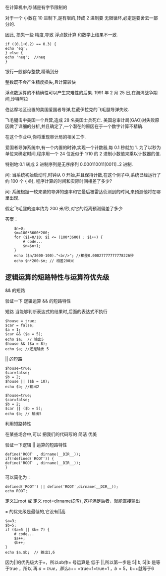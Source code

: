 在计算机中,存储是有字节限制的

对于一个 小数在 10 进制下,是有限的,转成 2 进制要 无限循环,必定是要舍去一部分的.

因此, 损失一些 精度,导致 浮点数计算 和数学上结果不一致.

    if ((0.1+0.2) == 0.3) {
    echo 'eq';
    } else {
    echo 'neq';  //neq
    }
    

银行一般都存整数,精确到分

整数既不会产生精度损失,且计算较快   


浮点数运算的不精确性可以产生灾难性的后果. 1991 年 2 月 25 日,在海湾战争期间,沙特阿拉

伯达摩地区设置的美国爱国者导弹,拦截伊拉克的飞毛腿导弹失败.

飞毛腿击中美国一个兵营,造成 28 名美国士兵死亡. 美国总审计局(GAO)对失败原因做了详细的分析,并且确定了,一个潜在的原因在于一个数字计算不精确.

在这个作业中,你将重现审计局的相关工作.

爱国者导弹系统中,有一个内置的时钟,实现一个计数器,每 0.1 秒就加 1. 为了以秒为单位来确定时间,程序用一个 24 位近似于 1/10 的 2 进制小数值来乘以计数器的值.

特别地:0.1 转成 2 进制序列是无序序列 0.000110011[0011]..2 进制.

问: 当系统初始启动时,时钟从 0 开始,并且保持计数,在这个例子中,系统已经运行了约 100 个
小时, 程序计算的时间和实际时间相差了多少?

问: 系统根据一枚来袭的导弹的速率和它最后被雷达侦测到的时间,来预测他将在哪里出现.

假定飞毛腿的速率约为 200 米/秒,对它的距离预测偏差了多少 

答案：

	   	$n=0;
    	$m=100*3600*200;
    	for ($i=0/10; $i <= (100*3600) ; $i++) { 
    		# code...
    		$n=$n+1;
    	}
    	echo ($n/3600-100)."<br/>"; //相差0.00027777777778226秒
    	echo $n*200-$m; // 相差200米




## 逻辑运算的短路特性与运算符优先级 ##

&& 的短路

验证一下 逻辑运算 && 的短路特性

短路 当能够判断表达式的结果时,后面的表达式不执行

    $house = true;
    $car = false;
    $a = 1;
    $car && ($a = 5);
    echo $a;  // 输出5
    $house && ($a = 8);
    echo $a; //还是输出 5


|| 的短路

	$house=true;
	$car=false;
	$b = 2;
	$house || ($b = 10);
	echo $b; //输出2

	$house=true;
	$car=false;
	$b = 2;
	$car || ($b = 5);
	echo $b; // 输出5

利用短路特性

在某些场合中,可以 把我们的代码写的 简洁 优美

验证一下逻辑 || 运算的短路特性

    define('ROOT' , dirname(__DIR__));
    if(!defined('ROOT')) {
    define('ROOT' , dirname(__DIR__));
    }



可以简化为：

    defined('ROOT') || define('ROOT',dirname(__DIR__));
    echo ROOT;


定义过root 或 定义 root=dirname(_DIR_) ,这样满足后者，就能直接输出

= 的优先级是最低的,它没有||高

	$a=3;
	$b=5;
	if ($a=5 || $b= 7) {
		# code...
		$a++;
		$b++;
	}
	echo $a.$b;  // 输出1,6

因为||的优先级大于=，所以$a$b作= 号运算是 低于 ||,所以第一步是 5||$b, 5||$b 是等于true ，所以 再 $a= true ，那么$a++ =true+1=true=1 ，$b=5，$b++就等于6


